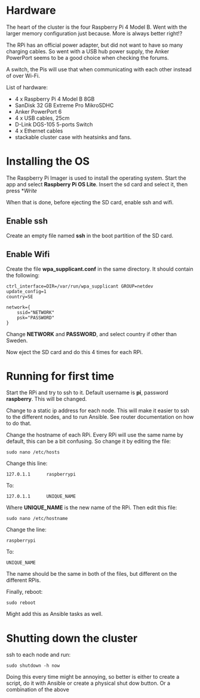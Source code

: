 # Hardware
The heart of the cluster is the four Raspberry Pi 4 Model B.
Went with the larger memory configuration just because.
More is always better right!?

The RPi has an official power adapter, but did not want to have so many charging cables.
So went with a USB hub power supply, the Anker PowerPort seems to be a good choice when checking the forums.

A switch, the Pis will use that when communicating with each other instead of over Wi-Fi.

List of hardware:

- 4 x Raspberry Pi 4 Model B 8GB
- SanDisk 32 GB Extreme Pro MikroSDHC
- Anker PowerPort 6
- 4 x USB cables, 25cm
- D-Link DGS-105 5-ports Switch
- 4 x Ethernet cables
- stackable cluster case with heatsinks and fans.

# Installing the OS
The Raspberry Pi Imager is used to install the operating system.
Start the app and select **Raspberry Pi OS Lite**.
Insert the sd card and select it, then press **Write*

When that is done, before ejecting the SD card, enable ssh and wifi.

## Enable ssh
Create an empty file named **ssh** in the boot partition of the SD card.

## Enable Wifi 
Create the file **wpa_supplicant.conf** in the same directory.
It should contain the following:


```
ctrl_interface=DIR=/var/run/wpa_supplicant GROUP=netdev
update_config=1
country=SE

network={
    ssid="NETWORK"
    psk="PASSWORD"
}
```

Change **NETWORK** and **PASSWORD**, and select country if other than Sweden.

Now eject the SD card and do this 4 times for each RPi.

# Running for first time
Start the RPi and try to ssh to it.
Default username is **pi**, password **raspberry**.
This will be changed.

Change to a static ip address for each node.
This will make it easier to ssh to the different nodes, and to run Ansible.
See router documentation on how to do that.

Change the hostname of each RPi.
Every RPi will use the same name by default, this can be a bit confusing.
So change it by editing the file:

`sudo nano /etc/hosts`

Change this line:

`127.0.1.1		raspberrypi`

To:

`127.0.1.1		UNIQUE_NAME`

Where **UNIQUE_NAME** is the new name of the RPi.
Then edit this file:

`sudo nano /etc/hostname`

Change the line:

`raspberrypi`

To:

`UNIQUE_NAME`

The name should be the same in both of the files, but different on the different RPis.

Finally, reboot:

`sudo reboot`

Might add this as Ansible tasks as well. 

# Shutting down the cluster

ssh to each node and run:

`sudo shutdown -h now`

Doing this every time might be annoying, so better is either to create a script, do it with Ansible or create a physical shut dow button.
Or a combination of the above